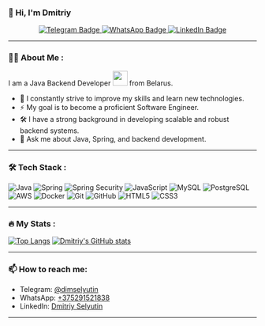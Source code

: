 ### 👋 Hi, I'm Dmitriy

<div id="badges" align="center">
   <a href="https://t.me/dimselyutin">
    <img src="https://img.shields.io/badge/Telegram-blue?style=for-the-badge&logo=telegram&logoColor=white" alt="Telegram Badge"/>
  </a>
   <a href="https://wa.me/375291521838">
    <img src="https://img.shields.io/badge/WhatsApp-green?style=for-the-badge&logo=whatsapp&logoColor=white" alt="WhatsApp Badge"/>
  </a>
  <a href="https://www.linkedin.com/in/dmitriy-selyutin/">
    <img src="https://img.shields.io/badge/LinkedIn-blue?style=for-the-badge&logo=linkedin&logoColor=white" alt="LinkedIn Badge"/>
  </a>
</div>

---

### :man_technologist: About Me :

I am a Java Backend Developer <img src="https://media.giphy.com/media/WUlplcMpOCEmTGBtBW/giphy.gif" width="30"> from Belarus.

- 🌱 I constantly strive to improve my skills and learn new technologies.
- ⚡ My goal is to become a proficient Software Engineer.
- 🛠️ I have a strong background in developing scalable and robust backend systems.
- 💬 Ask me about Java, Spring, and backend development.

---

### :hammer_and_wrench: Tech Stack :

<p>
  <img src="https://img.shields.io/badge/Java-%23ED8B00.svg?style=for-the-badge&logo=openjdk&logoColor=white" alt="Java">
  <img src="https://img.shields.io/badge/Spring-%236DB33F.svg?style=for-the-badge&logo=spring&logoColor=white" alt="Spring">
  <img src="https://img.shields.io/badge/Spring_Security-%236DB33F.svg?style=for-the-badge&logo=spring-security&logoColor=white" alt="Spring Security">
  <img src="https://img.shields.io/badge/JavaScript-%23F7DF1E.svg?style=for-the-badge&logo=javascript&logoColor=black" alt="JavaScript">
  <img src="https://img.shields.io/badge/MySQL-%234479A1.svg?style=for-the-badge&logo=mysql&logoColor=white" alt="MySQL">
  <img src="https://img.shields.io/badge/PostgreSQL-%23336791.svg?style=for-the-badge&logo=postgresql&logoColor=white" alt="PostgreSQL">
  <img src="https://img.shields.io/badge/AWS-%23232F3E.svg?style=for-the-badge&logo=amazon-aws&logoColor=%23FF9900" alt="AWS">
  <img src="https://img.shields.io/badge/Docker-%232496ED.svg?style=for-the-badge&logo=docker&logoColor=white" alt="Docker">
  <img src="https://img.shields.io/badge/Git-%23F05032.svg?style=for-the-badge&logo=git&logoColor=white" alt="Git">
  <img src="https://img.shields.io/badge/GitHub-%23181717.svg?style=for-the-badge&logo=github&logoColor=white" alt="GitHub">
  <img src="https://img.shields.io/badge/HTML5-%23E34F26.svg?style=for-the-badge&logo=html5&logoColor=white" alt="HTML5">
  <img src="https://img.shields.io/badge/CSS3-%231572B6.svg?style=for-the-badge&logo=css3&logoColor=white" alt="CSS3">
</p>

---

### :fire: My Stats :

[![Top Langs](https://github-readme-stats.vercel.app/api/top-langs/?username=dimselyutin&layout=compact&theme=gotham)](https://github.com/anuraghazra/github-readme-stats)
[![Dmitriy's GitHub stats](https://github-readme-stats.vercel.app/api?username=dimselyutin&show_icons=true&theme=gotham)](https://github.com/anuraghazra/github-readme-stats)

---

### 📫 How to reach me:

- Telegram: [@dimselyutin](https://t.me/dimselyutin)
- WhatsApp: [+375291521838](https://wa.me/375291521838)
- LinkedIn: [Dmitriy Selyutin](https://www.linkedin.com/in/dmitriy-selyutin/)

---
